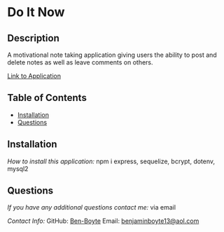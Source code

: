 # Do It Now
## Description
A motivational note taking application giving users the ability to post and delete notes as well as leave comments on others.

[Link to Application](https://bensdoitnow.herokuapp.com/)

## Table of Contents
  * [Installation](#installation)
  * [Questions](#questions)

## Installation
    
  _How to install this application:_
  npm i express, sequelize, bcrypt, dotenv, mysql2
      
## Questions

  _If you have any additional questions contact me:_
  via email

  _Contact Info:_
  GitHub: [Ben-Boyte](https://github.com/Ben-Boyte)
  Email: [benjaminboyte13@aol.com](mailto:benjaminboyte13@aol.com)